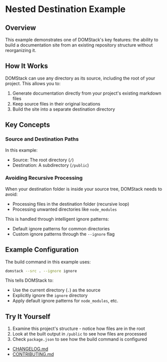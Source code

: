 # Nested Destination Example

## Overview

This example demonstrates one of DOMStack's key features: the ability to build a documentation site from an existing repository structure without reorganizing it.

## How It Works

DOMStack can use any directory as its source, including the root of your project. This allows you to:

1. Generate documentation directly from your project's existing markdown files
2. Keep source files in their original locations
3. Build the site into a separate destination directory

## Key Concepts

### Source and Destination Paths

In this example:
- Source: The root directory (`/`)
- Destination: A subdirectory (`/public`)

### Avoiding Recursive Processing

When your destination folder is inside your source tree, DOMStack needs to avoid:
- Processing files in the destination folder (recursive loop)
- Processing unwanted directories like `node_modules`

This is handled through intelligent ignore patterns:
- Default ignore patterns for common directories
- Custom ignore patterns through the `--ignore` flag

## Example Configuration

The build command in this example uses:

```bash
domstack --src . --ignore ignore
```

This tells DOMStack to:
- Use the current directory (`.`) as the source
- Explicitly ignore the `ignore` directory
- Apply default ignore patterns for `node_modules`, etc.

## Try It Yourself

1. Examine this project's structure - notice how files are in the root
2. Look at the built output in `/public` to see how files are processed
3. Check `package.json` to see how the build command is configured

- [CHANGELOG.md](./CHANGELOG.md)
- [CONTRIBUTING.md](./CONTRIBUTING.md)
